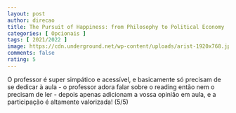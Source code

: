 ```yaml
---
layout: post
author: direcao
title: The Pursuit of Happiness: from Philosophy to Political Economy
categories: [ Opcionais ]
tags: [ 2021/2022 ]
image: https://cdn.underground.net/wp-content/uploads/arist-1920x768.jpg
comments: false
rating: 5
---
```


O professor é super simpático e acessível, e basicamente só precisam de se dedicar à aula - o professor adora falar sobre o reading então nem o precisam de ler - depois apenas adicionam a vossa opinião em aula, e a participação é altamente valorizada! (5/5)
